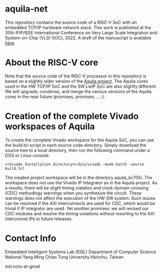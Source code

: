 # aquila-net
This repository contains the source code of a RISC-V SoC with an embedded TCP/IP hardware network stack. This work is published at the 30th IFIP/IEEE International Conference on Very Large Scale Integration and System-on-Chip (VLSI-SOC), 2022. A draft of the manuscript is available [here](docs/aquila-net.pdf).

# About the RISC-V core
Note that the source code of the RISC-V processor in this repository is based on a slightly older version of the [Aquila project](https://github.com/eisl-nctu/aquila). The Aquila cores used in the HW TCP/IP SoC and the SW LwIP SoC are also slightly different.  We will upgrade, condense, and merge the various versions of the Aquila cores in the near future (promises, promises, ... ;).

# Creation of the complete Vivado workspaces of Aquila
To create the complete Vivado workspace for the Aquila SoC, you can use the build.tcl script in each source code directory. Simply download the source tree to a local directory, then run the following command under a DOS or Linux console:

```
<<Vivado Installation directory>>/bin/vivado -mode batch -source build.tcl
```

The created project workspace will be in the directory aquila_kc705/. The workspace does not use the Vivado IP Integrator as in the Aquila project. As a results, there will be slight timing vialation and clock-domain-crossing (CDC) methodlogy warnings when you synthesize the circuit. These warnings does not affect the execution of the HW-SW system. Such issues can be resolved if the AXI Interconnects are used for CDC, which would be trivial if IP integrator are used. Yet another promises: we will revised our CDC modules and resolve the timing violations without resorting to the AXI interconnet IPs in future releases.

# Contact Info
Embedded Intelligent Systems Lab (EISL)
Department of Computer Science
National Yang Ming Chiao Tung University
Hsinchu, Taiwan

eisl.nctu-at-gmail
